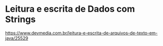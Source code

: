 # Leitura e escrita de Dados com Strings
https://www.devmedia.com.br/leitura-e-escrita-de-arquivos-de-texto-em-java/25529
